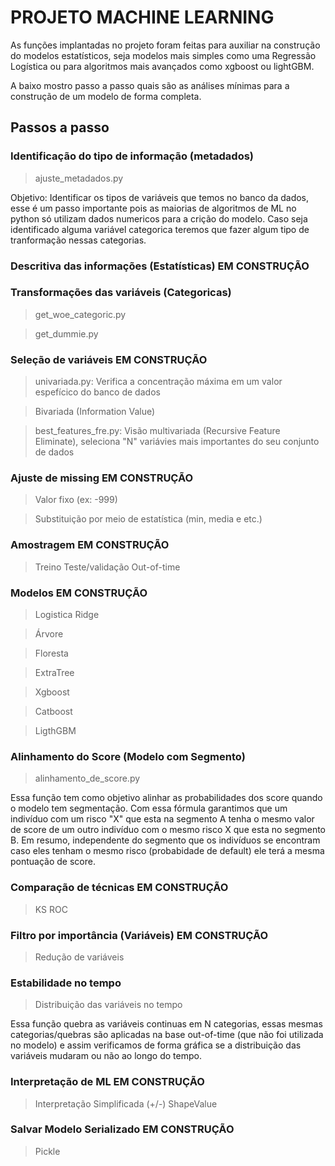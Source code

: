 # PROJETO MACHINE LEARNING

As funções implantadas no projeto foram feitas para auxiliar na construção do modelos estatísticos, seja modelos mais simples como uma Regressão Logística ou para algoritmos mais avançados como xgboost ou lightGBM.

A baixo mostro passo a passo quais são as análises mínimas para a construção de um modelo de forma completa.

## Passos a passo

### Identificação do tipo de informação (metadados) 

> ajuste_metadados.py 

Objetivo: Identificar os tipos de variáveis que temos no banco da dados, esse é um passo importante pois as maiorias de algoritmos de ML no python só utilizam dados numericos para a crição do modelo. Caso seja identificado alguma variável categorica teremos que fazer algum tipo de tranformação nessas categorias.

### Descritiva das informações (Estatísticas) <font collor="#ff0000"> EM CONSTRUÇÃO </font>

### Transformações das variáveis (Categoricas) 

> get_woe_categoric.py

> get_dummie.py

### Seleção de variáveis <font collor="#ff0000"> EM CONSTRUÇÃO </font>

> univariada.py: Verifica a concentração máxima em um valor espefícico do banco de dados

> Bivariada (Information Value)

> best_features_fre.py: Visão multivariada (Recursive Feature Eliminate), seleciona "N" variávies mais importantes do seu conjunto de dados

### Ajuste de missing <font collor="#ff0000"> EM CONSTRUÇÃO </font>

> Valor fixo (ex: -999)

> Substituição por meio de estatística (min, media e etc.)

### Amostragem <font collor="#ff0000"> EM CONSTRUÇÃO </font>

> Treino
> Teste/validação
> Out-of-time

### Modelos <font collor="#ff0000"> EM CONSTRUÇÃO </font>

> Logistica Ridge

> Árvore

> Floresta

> ExtraTree

> Xgboost

> Catboost

> LigthGBM

### Alinhamento do Score (Modelo com Segmento)

> alinhamento_de_score.py

Essa função tem como objetivo alinhar as probabilidades dos score quando o modelo tem segmentação. Com essa fórmula garantimos que um indivíduo com um risco "X" que esta na segmento A tenha o mesmo valor de score de um outro indivíduo com o mesmo risco X que esta no segmento B. Em resumo, independente do segmento que os indivíduos se encontram caso eles tenham o mesmo risco (probabidade de default) ele terá a mesma pontuação de score. 

### Comparação de técnicas <font collor="#ff0000"> EM CONSTRUÇÃO </font>

> KS
> ROC

### Filtro por importância (Variáveis) <font collor="#ff0000"> EM CONSTRUÇÃO </font>

> Redução de variáveis 

### Estabilidade no tempo 

> Distribuição das variáveis no tempo

Essa função quebra as variáveis continuas em N categorias, essas mesmas categorias/quebras são aplicadas na base out-of-time (que não foi utilizada no modelo) e assim verificamos de forma gráfica se a distribuição das variáveis mudaram ou não ao longo do tempo.

### Interpretação de ML <font collor="#ff0000"> EM CONSTRUÇÃO </font>

> Interpretação Simplificada (+/-)
> ShapeValue

### Salvar Modelo Serializado <font collor="#ff0000"> EM CONSTRUÇÃO </font>

> Pickle
